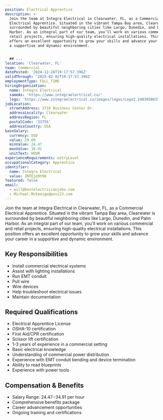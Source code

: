 ```yaml
---
position: Electrical Apprentice
description: >-
  Join the team at Integra Electrical in Clearwater, FL, as a Commercial
  Electrical Apprentice. Situated in the vibrant Tampa Bay area, Clearwater is
  surrounded by beautiful neighboring cities like Largo, Dunedin, and Palm
  Harbor. As an integral part of our team, you’ll work on various commercial and
  retail projects, ensuring high-quality electrical installations. This position
  offers an excellent opportunity to grow your skills and advance your career in
  a supportive and dynamic environment.


  ## ...
location: 'Clearwater, FL'
team: Commercial
datePosted: '2024-12-28T19:17:57.396Z'
validThrough: '2025-02-02T19:17:57.396Z'
employmentType: FULL_TIME
hiringOrganization:
  name: Integra Electrical
  sameAs: 'https://www.integraelectrical.co/'
  logo: 'https://www.integraelectrical.co/images/logos/Logo2.2403050635216.png'
jobLocation:
  streetAddress: 3718 Business Center Dr.
  addressLocality: Clearwater
  addressRegion: FL
  postalCode: '33755'
  addressCountry: USA
baseSalary:
  currency: USD
  value: 29.69
  minValue: 24.47
  maxValue: 34.91
  unitText: HOUR
experienceRequirements: entryLevel
occupationalCategory: Apprentice
identifier:
  name: Integra Electrical
  value: INTEjd9t96
featured: false
email:
  - will@bestelectricianjobs.com
  - Michael.Mckeaige@pes123.com
---
```




Join the team at Integra Electrical in Clearwater, FL, as a Commercial Electrical Apprentice. Situated in the vibrant Tampa Bay area, Clearwater is surrounded by beautiful neighboring cities like Largo, Dunedin, and Palm Harbor. As an integral part of our team, you’ll work on various commercial and retail projects, ensuring high-quality electrical installations. This position offers an excellent opportunity to grow your skills and advance your career in a supportive and dynamic environment.

## Key Responsibilities
- Install commercial electrical systems
- Assist with lighting installations
- Run EMT conduit
- Pull wire
- Wire devices
- Help troubleshoot electrical issues
- Maintain documentation

## Required Qualifications
- Electrical Apprentice License
- OSHA-10 certification
- First Aid/CPR certification
- Scissor lift certification
- 1-3 years of experience in a commercial setting
- Basic electrical knowledge
- Understanding of commercial power distribution
- Experience with EMT conduit bending and device termination
- Ability to read blueprints
- Experience with power tools

## Compensation & Benefits
- Salary Range: $24.47-$34.91 per hour
- Comprehensive benefits package
- Career advancement opportunities
- Ongoing training and certifications
